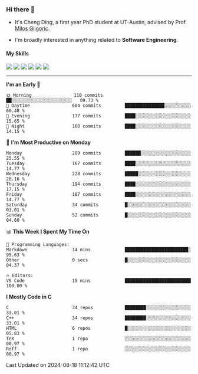 ### Hi there 👋

* It's Cheng Ding, a first year PhD student at UT-Austin, advised by Prof. [Milos Gligoric](https://users.ece.utexas.edu/~gligoric/).

* I'm broadly interested in anything related to **Software Engineering**.

#### My Skills

![](https://img.shields.io/badge/C++-65318e?logo=cplusplus&logoColor=fff)
![](https://img.shields.io/badge/Python-3e74a2?logo=python&logoColor=fff)
![](https://img.shields.io/badge/C-5654a2?logo=c&logoColor=fff)
![](https://img.shields.io/badge/Go-00aaff?logo=go&logoColor=fff)
![](https://img.shields.io/badge/Docker-0088ff?logo=docker&logoColor=fff)
![](https://img.shields.io/badge/Apache-D22128?logo=apache&logoColor=fff)

---
<!--START_SECTION:waka-->
**I'm an Early 🐤** 

```text
🌞 Morning                110 commits         ██░░░░░░░░░░░░░░░░░░░░░░░   09.73 % 
🌆 Daytime                684 commits         ███████████████░░░░░░░░░░   60.48 % 
🌃 Evening                177 commits         ████░░░░░░░░░░░░░░░░░░░░░   15.65 % 
🌙 Night                  160 commits         ████░░░░░░░░░░░░░░░░░░░░░   14.15 % 
```
📅 **I'm Most Productive on Monday** 

```text
Monday                   289 commits         ██████░░░░░░░░░░░░░░░░░░░   25.55 % 
Tuesday                  167 commits         ████░░░░░░░░░░░░░░░░░░░░░   14.77 % 
Wednesday                228 commits         █████░░░░░░░░░░░░░░░░░░░░   20.16 % 
Thursday                 194 commits         ████░░░░░░░░░░░░░░░░░░░░░   17.15 % 
Friday                   167 commits         ████░░░░░░░░░░░░░░░░░░░░░   14.77 % 
Saturday                 34 commits          █░░░░░░░░░░░░░░░░░░░░░░░░   03.01 % 
Sunday                   52 commits          █░░░░░░░░░░░░░░░░░░░░░░░░   04.60 % 
```


📊 **This Week I Spent My Time On** 

```text
💬 Programming Languages: 
Markdown                 14 mins             ████████████████████████░   95.63 % 
Other                    0 secs              █░░░░░░░░░░░░░░░░░░░░░░░░   04.37 % 

🔥 Editors: 
VS Code                  15 mins             █████████████████████████   100.00 % 
```

**I Mostly Code in C** 

```text
C                        34 repos            ████████░░░░░░░░░░░░░░░░░   33.01 % 
C++                      34 repos            ████████░░░░░░░░░░░░░░░░░   33.01 % 
HTML                     6 repos             █░░░░░░░░░░░░░░░░░░░░░░░░   05.83 % 
TeX                      1 repo              ░░░░░░░░░░░░░░░░░░░░░░░░░   00.97 % 
Roff                     1 repo              ░░░░░░░░░░░░░░░░░░░░░░░░░   00.97 % 
```




 Last Updated on 2024-08-18 11:12:42 UTC
<!--END_SECTION:waka-->
